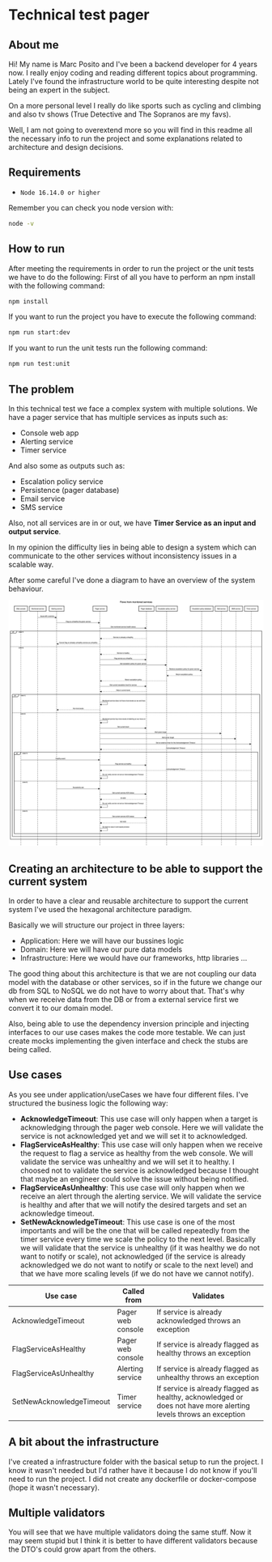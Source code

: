 # Technical test pager

## About me

Hi! My name is Marc Posito and I've been a backend developer for 4 years now. I really enjoy coding and reading different topics about programming. Lately I've found the infrastructure world to be quite interesting despite not being an expert in the subject.

On a more personal level I really do like sports such as cycling and climbing and also tv shows (True Detective and The Sopranos are my favs).

Well, I am not going to overextend more so you will find in this readme all the necessary info to run the project and some explanations related to architecture and design decisions.

## Requirements

- `Node 16.14.0 or higher`

Remember you can check you node version with:

```sh
node -v
```

## How to run

After meeting the requirements in order to run the project or the unit tests we have to do the following:
First of all you have to perform an npm install with the following command:

```sh
npm install
```

If you want to run the project you have to execute the following command:

```sh
npm run start:dev
```

If you want to run the unit tests run the following command:

```sh
npm run test:unit
```

## The problem

In this technical test we face a complex system with multiple solutions. We have a pager service that has multiple services as inputs such as:

- Console web app
- Alerting service
- Timer service

And also some as outputs such as:

- Escalation policy service
- Persistence (pager database)
- Email service
- SMS service

Also, not all services are in or out, we have **Timer Service as an input and output service**.

In my opinion the difficulty lies in being able to design a system which can communicate to the other services without inconsistency issues in a scalable way.

After some careful I've done a diagram to have an overview of the system behaviour.

![image info](./documentation/flows.png)

## Creating an architecture to be able to support the current system

In order to have a clear and reusable architecture to support the current system I've used the hexagonal architecture paradigm.

Basically we will structure our project in three layers:

- Application: Here we will have our bussines logic
- Domain: Here we will have our pure data models
- Infrastructure: Here we would have our frameworks, http libraries ...

The good thing about this architecture is that we are not coupling our data model with the database or other services, so if in the future we change our db from SQL to NoSQL we do not have to worry about that. That's why when we receive data from the DB or from a external service first we convert it to our domain model.

Also, being able to use the dependency inversion principle and injecting interfaces to our use cases makes the code more testable. We can just create mocks implementing the given interface and check the stubs are being called.

## Use cases

As you see under application/useCases we have four different files. I've structured the business logic the following way:

- **AcknowledgeTimeout**: This use case will only happen when a target is acknowledging through the pager web console. Here we will validate the service is not acknowledged yet and we will set it to acknowledged.
- **FlagServiceAsHealthy**: This use case will only happen when we receive the request to flag a service as healthy from the web console. We will validate the service was unhealthy and we will set it to healthy. I choosed not to validate the service is acknowledged because I thought that maybe an engineer could solve the issue without being notified.
- **FlagServiceAsUnhealthy**: This use case will only happen when we receive an alert through the alerting service. We will validate the service is healthy and after that we will notify the desired targets and set an acknowledge timeout.
- **SetNewAcknowledgeTimeout**: This use case is one of the most importants and will be the one that will be called repeatedly from the timer service every time we scale the policy to the next level. Basically we will validate that the service is unhealthy (if it was healthy we do not want to notify or scale), not acknowledged (if the service is already acknowledged we do not want to notify or scale to the next level) and that we have more scaling levels (if we do not have we cannot notify).

| Use case                 | Called from       | Validates                                                                                                        |
| ------------------------ | ----------------- | ---------------------------------------------------------------------------------------------------------------- |
| AcknowledgeTimeout       | Pager web console | If service is already acknowledged throws an exception                                                           |
| FlagServiceAsHealthy     | Pager web console | If service is already flagged as healthy throws an exception                                                     |
| FlagServiceAsUnhealthy   | Alerting service  | If service is already flagged as unhealthy throws an exception                                                   |
| SetNewAcknowledgeTimeout | Timer service     | If service is already flagged as healthy, acknowledged or does not have more alerting levels throws an exception |

## A bit about the infrastructure

I've created a infrastructure folder with the basical setup to run the project. I know it wasn't needed but I'd rather have it because I do not know if you'll need to run the project. I did not create any dockerfile or docker-compose (hope it wasn't necessary).

## Multiple validators

You will see that we have multiple validators doing the same stuff. Now it may seem stupid but I think it is better to have different validators because the DTO's could grow apart from the others.
